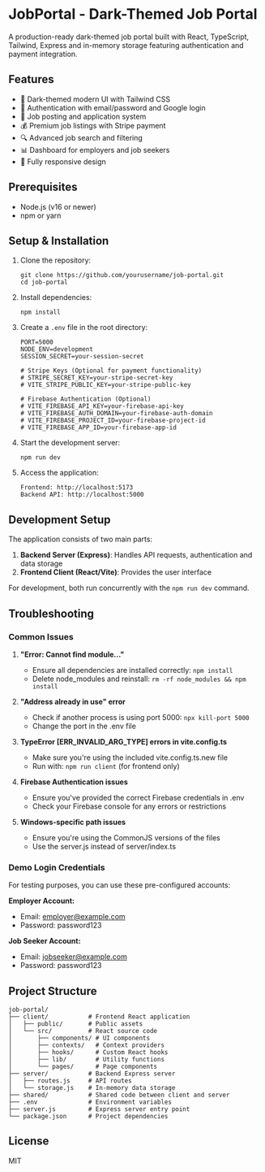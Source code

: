# JobPortal - Dark-Themed Job Portal

A production-ready dark-themed job portal built with React, TypeScript, Tailwind, Express and in-memory storage featuring authentication and payment integration.

## Features

- 🌙 Dark-themed modern UI with Tailwind CSS
- 👤 Authentication with email/password and Google login
- 💼 Job posting and application system
- 💰 Premium job listings with Stripe payment
- 🔍 Advanced job search and filtering
- 📊 Dashboard for employers and job seekers
- 📱 Fully responsive design

## Prerequisites

- Node.js (v16 or newer)
- npm or yarn

## Setup & Installation

1. Clone the repository:
   ```
   git clone https://github.com/yourusername/job-portal.git
   cd job-portal
   ```

2. Install dependencies:
   ```
   npm install
   ```

3. Create a `.env` file in the root directory:
   ```
   PORT=5000
   NODE_ENV=development
   SESSION_SECRET=your-session-secret

   # Stripe Keys (Optional for payment functionality)
   # STRIPE_SECRET_KEY=your-stripe-secret-key
   # VITE_STRIPE_PUBLIC_KEY=your-stripe-public-key
   
   # Firebase Authentication (Optional)
   # VITE_FIREBASE_API_KEY=your-firebase-api-key
   # VITE_FIREBASE_AUTH_DOMAIN=your-firebase-auth-domain
   # VITE_FIREBASE_PROJECT_ID=your-firebase-project-id
   # VITE_FIREBASE_APP_ID=your-firebase-app-id
   ```

4. Start the development server:
   ```
   npm run dev
   ```

5. Access the application:
   ```
   Frontend: http://localhost:5173
   Backend API: http://localhost:5000
   ```

## Development Setup

The application consists of two main parts:

1. **Backend Server (Express)**: Handles API requests, authentication and data storage
2. **Frontend Client (React/Vite)**: Provides the user interface

For development, both run concurrently with the `npm run dev` command.

## Troubleshooting

### Common Issues

1. **"Error: Cannot find module..."**
   - Ensure all dependencies are installed correctly: `npm install`
   - Delete node_modules and reinstall: `rm -rf node_modules && npm install`

2. **"Address already in use" error**
   - Check if another process is using port 5000: `npx kill-port 5000`
   - Change the port in the .env file

3. **TypeError [ERR_INVALID_ARG_TYPE] errors in vite.config.ts**
   - Make sure you're using the included vite.config.ts.new file
   - Run with: `npm run client` (for frontend only)

4. **Firebase Authentication issues**
   - Ensure you've provided the correct Firebase credentials in .env
   - Check your Firebase console for any errors or restrictions

5. **Windows-specific path issues**
   - Ensure you're using the CommonJS versions of the files
   - Use the server.js instead of server/index.ts

### Demo Login Credentials

For testing purposes, you can use these pre-configured accounts:

**Employer Account:**
- Email: employer@example.com
- Password: password123

**Job Seeker Account:**
- Email: jobseeker@example.com
- Password: password123

## Project Structure

```
job-portal/
├── client/           # Frontend React application
│   ├── public/       # Public assets
│   └── src/          # React source code
│       ├── components/ # UI components
│       ├── contexts/   # Context providers
│       ├── hooks/      # Custom React hooks
│       ├── lib/        # Utility functions
│       └── pages/      # Page components
├── server/           # Backend Express server
│   ├── routes.js     # API routes
│   └── storage.js    # In-memory data storage
├── shared/           # Shared code between client and server
├── .env              # Environment variables
├── server.js         # Express server entry point
└── package.json      # Project dependencies
```

## License

MIT
